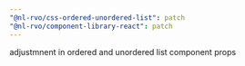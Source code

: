```yaml
---
"@nl-rvo/css-ordered-unordered-list": patch
"@nl-rvo/component-library-react": patch
---
```


adjustmnent in ordered and unordered list component props
